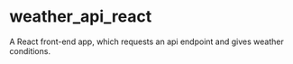# weather_api_react
A React front-end app, which requests an api endpoint and gives weather conditions.
